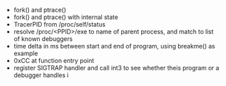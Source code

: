- fork() and ptrace()
- fork() and ptrace() with internal state
- TracerPID from /proc/self/status
- resolve /proc/\<PPID\>/exe to name of parent process, and match to list of known debuggers
- time delta in ms between start and end of program, using breakme() as example
- 0xCC at function entry point
- register SIGTRAP handler and call int3 to see whether theis program or a debugger handles i